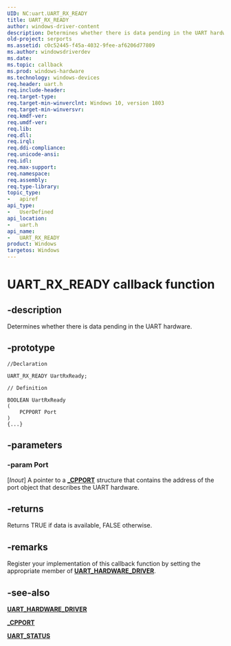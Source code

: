 ```yaml
---
UID: NC:uart.UART_RX_READY
title: UART_RX_READY
author: windows-driver-content
description: Determines whether there is data pending in the UART hardware.
old-project: serports
ms.assetid: c0c52445-f45a-4032-9fee-af6206d77809
ms.author: windowsdriverdev
ms.date: 
ms.topic: callback
ms.prod: windows-hardware
ms.technology: windows-devices
req.header: uart.h
req.include-header:
req.target-type:
req.target-min-winverclnt: Windows 10, version 1803
req.target-min-winversvr:
req.kmdf-ver:
req.umdf-ver:
req.lib:
req.dll:
req.irql: 
req.ddi-compliance:
req.unicode-ansi:
req.idl:
req.max-support:
req.namespace:
req.assembly:
req.type-library: 
topic_type: 
-	apiref
api_type: 
-	UserDefined
api_location: 
-	uart.h
api_name: 
-	UART_RX_READY
product: Windows
targetos: Windows
---
```


# UART_RX_READY callback function

## -description

Determines whether there is data pending in the UART hardware. 

## -prototype

```
//Declaration

UART_RX_READY UartRxReady; 

// Definition

BOOLEAN UartRxReady 
(
	PCPPORT Port
)
{...}

```

## -parameters

### -param Port
[_Inout_] A pointer to a [**_CPPORT**](ns-uart-_cpport.md) structure that contains the  address of the port object that describes the UART hardware.


## -returns

Returns TRUE if data is available, FALSE otherwise.

## -remarks

Register your implementation of this callback function by setting the appropriate member of [**UART_HARDWARE_DRIVER**](ns-uart-_uart_hardware_driver.md).


## -see-also

[**UART_HARDWARE_DRIVER**](ns-uart-_uart_hardware_driver.md)

[**_CPPORT**](ns-uart-_cpport.md)

[**UART_STATUS**](ne-uart-uart_status.md)